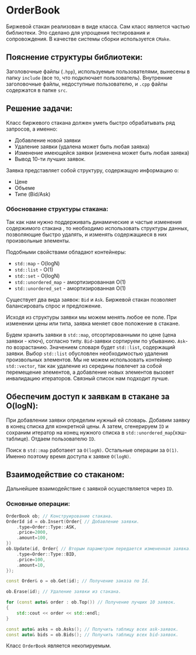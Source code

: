 # OrderBook

Биржевой стакан реализован в виде класса. Сам класс является частью библиотеки.
Это сделано для упрощения тестирования и сопровождения.
В качестве системы сборки используется ```CMake```.

## Пояснение структуры библиотеки:

Заголовочные файлы (```.hpp```), используемые пользователями, вынесены в
папку ```include``` (все то, что подключает пользователь).
Внутренние заголовочные файлы, недоступные пользователю, и ```.cpp``` файлы
содержатся в папке ```src```.

## Решение задачи:

Класс биржевого стакана должен уметь быстро обрабатывать ряд запросов, а именно:

* Добавление новой заявки
* Удаление заявки (удалена может быть любая заявка)
* Изменение имеющейся заявки (изменена может быть любая заявка)
* Вывод 10-ти лучших заявок.

Заявка представляет собой структуру, содержащую информацию о:

* Цене
* Объеме
* Типе (Bid/Ask)

### Обоснование структуры стакана:

Так как нам нужно поддерживать динамические и частые изменения содержимого
стакана
, то необходимо использовать структуры данных, позволяющие быстро удалять, и
изменять содержащиеся в них произвольные элементы.

Подобными свойствами обладают контейнеры:

* ```std::map``` - O(logN)
* ```std::list``` - O(1)
* ```std::set``` - O(logN)
* ```std::unordered_map``` - амортизированная O(1)
* ```std::unordered_set``` - амортизированная O(1)

Существует два вида заявок: ```Bid``` и ```Ask```. Биржевой стакан позволяет
балансировать спрос и предложение.

Исходя из структуры заявки мы можем менять любое ее поле. При изменении цены или
типа, заявка меняет свое положение в стакане.

Будем хранить заявки в ```std::map```, отсортированными по цене (цена заявки -
ключ), согласно типу.
```Bid```-заявки сортируем по убыванию. ```Ask```- по возрастанию.
Значением словаря будет ```std::list```, содержащий заявки.
Выбор ```std::list``` обусловлен необходимостью удаления произвольных элементов.
Мы не можем использовать контейнер ```std::vector```, так как удаление из
середины повлечет
за собой перемещение элементов, а добавление новых элементов вызовет инвалидацию
итераторов.
Связный список нам подходит лучше.

## Обеспечим доступ к заявкам в стакане за O(logN):

При добавлении заявки определим нужный ей словарь. Добавим заявку в конец списка
для конкретной цены. А затем, сгенерируем ```ID``` и сохраним итератор на конец
нужного списка
в ```std::unordered_map```(хэш-таблице). Отдаем пользователю ```ID```.

Поиск в ```std::map``` работаеет за ```O(logN)```. Остальные операции за ```O(1)```.
Именно поэтому время доступа к заявке ```O(logN)```.

## Взаимодействие со стаканом:

Дальнейшее взаимодействие с заявкой осуществляется через ```ID```. 

### Основные операции:
```cpp
OrderBook ob; // Конструирование стакана.
OrderId id = ob.Insert(Order{ // Добавление заявки.
	.type=Order::Type::ASK,
	.price=2000,
	.amount=100,
})
ob.Update(id, Order{ // Вторым параметром передается измененная заявка.
	.type=Order::Type::BID,
	.price=100,
	.amount=10,
});

const Order& o = ob.Get(id); // Получение заказа по Id.

ob.Erase(id); // Удаление заявки из стакана.

for (const auto& order : ob.Top()) // Получение лучших 10 заявок.
{
	std::cout << order << std::endl; 
}

const auto& asks = ob.Asks(); // Получить таблицу всех ask-заявок.
const auto& bids = ob.Bids(); // Получить таблицу всех bid-заявок.
```

Класс ```OrderBook``` является некопируемым.
